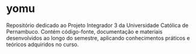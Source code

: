 # yomu
Repositório dedicado ao Projeto Integrador 3 da Universidade Católica de Pernambuco. Contém código-fonte, documentação e materiais desenvolvidos ao longo do semestre, aplicando conhecimentos práticos e teóricos adquiridos no curso.
